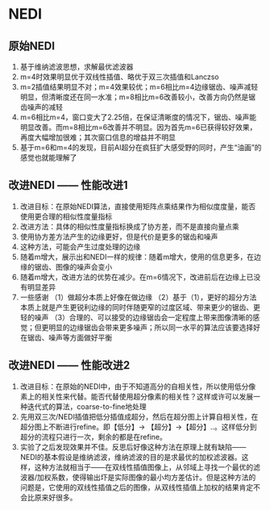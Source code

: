 # NEDI

## 原始NEDI
1. 基于维纳滤波思想，求解最优滤波器
2. m=4时效果明显优于双线性插值、略优于双三次插值和Lanczso
3. m=2插值结果明显不对；m=4效果较优；m=6相比m=4边缘锯齿、噪声减轻明显，但清晰度还在同一水准；m=8相比m=6改善较小，改善方向仍然是锯齿噪声的减轻
4. m=6相比m=4，窗口变大了2.25倍，在保证清晰度的情况下，锯齿、噪声能明显改善。而m=8相比m=6改善并不明显。因为首先m=6已获得较好效果，再度大幅增加很难；其次窗口信息的增益并不明显
5. 基于m=6和m=4的发现，目前AI超分在疯狂扩大感受野的同时，产生“油画”的感觉也就能理解了

## 改进NEDI —— 性能改进1
1. 改进目标：在原始NEDI算法，直接使用矩阵点乘结果作为相似度度量，能否使用更合理的相似性度量指标
2. 改进方法：具体的相似性度量指标换成了协方差，而不是直接向量点乘
3. 使用协方差方法产生的边缘更好，但是代价是更多的锯齿和噪声
4. 这种方法，可能会产生过度处理的边缘
5. 随着m增大，展示出和NEDI一样的规律：随着m增大，使用的信息更多，在边缘的锯齿、图像的噪声会变小
6. 随着m增大，改进方法的优势在减少。在m=6情况下，改进前后在边缘上已没有明显差异
7. 一些感谢
  （1）做超分本质上好像在做边缘
  （2）基于（1），更好的超分方法本质上就是产生更锐利边缘的同时伴随更窄的过度区域、带来更少的锯齿、更轻的噪声
  （3）合理的、可以接受的边缘锯齿会一定程度上带来图像清晰的感觉；但更明显的边缘锯齿会带来更多噪声；所以同一水平的算法应该要选择好在锯齿、噪声等方面做好平衡

## 改进NEDI —— 性能改进2
1. 改进目标：在原始的NEDI中，由于不知道高分的自相关性，所以使用低分像素上的相关性来代替。能否代替使用超分像素的相关性？这样或许可以发展一种迭代式的算法，coarse-to-fine地处理
2. 先用双三次/NEDI插值把低分插值成超分，然后在超分图上计算自相关性，在超分图上不断进行refine。即【低分】-> 【超分】->【超分】..。这样低分到超分的流程只进行一次，剩余的都是在refine。
3. 实验了之后发现效果并不佳。反思后好像这种方法在原理上就有缺陷——NEDI的基本假设是维纳滤波，维纳滤波的目的是求最优的加权滤波器。这样，这种方法就相当于——在双线性插值图像上，从邻域上寻找一个最优的滤波器/加权系数，使得输出圷是实际图像的最小均方差估计。但是这种方法的问题是，它使用的双线性插值之后的图像，从双线性插值上加权的结果肯定不会比原来好很多。